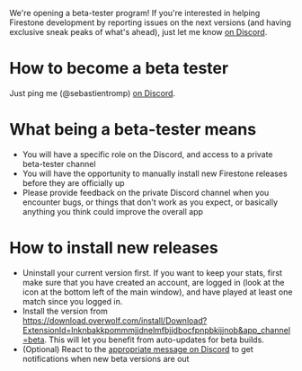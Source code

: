 We're opening a beta-tester program! If you're interested in helping Firestone development by reporting issues on the next versions (and having exclusive sneak peaks of what's ahead), just let me know [on Discord](https://discord.gg/FhEHn8w).

# How to become a beta tester

Just ping me (@sebastientromp) [on Discord](https://discord.gg/FhEHn8w).

# What being a beta-tester means

- You will have a specific role on the Discord, and access to a private beta-tester channel
- You will have the opportunity to manually install new Firestone releases before they are officially up
- Please provide feedback on the private Discord channel when you encounter bugs, or things that don't work as you expect, or basically anything you think could improve the overall app

# How to install new releases

- Uninstall your current version first. If you want to keep your stats, first make sure that you have created an account, are logged in (look at the icon at the bottom left of the main window), and have played at least one match since you logged in.
- Install the version from https://download.overwolf.com/install/Download?ExtensionId=lnknbakkpommmjjdnelmfbjjdbocfpnpbkijjnob&app_channel=beta. This will let you benefit from auto-updates for beta builds.
- (Optional) React to the [appropriate message on Discord](https://discord.com/channels/187101197767933952/718113027244818543/799283504490741771) to get notifications when new beta versions are out
